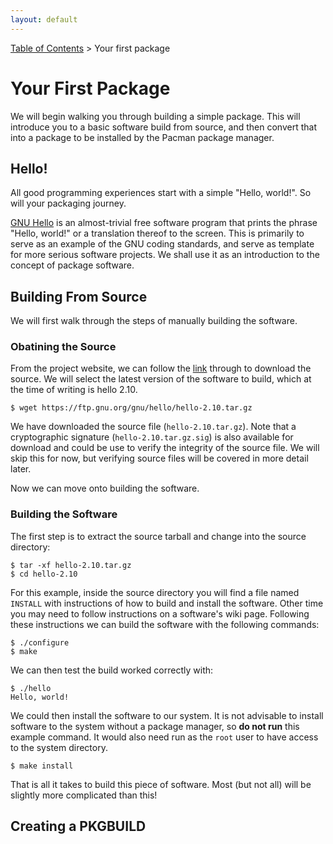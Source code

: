 ```yaml
---
layout: default
---
```


[Table of Contents](toc.md) > Your first package

# Your First Package

We will begin walking you through building a simple package.  This will introduce you to a basic software build from source, and then convert that into a package to be installed by the Pacman package manager.

## Hello!

All good programming experiences start with a simple "Hello, world!".  So will your packaging journey.

[GNU Hello](https://www.gnu.org/software/hello/) is an almost-trivial free software program that prints the phrase "Hello, world!" or a translation thereof to the screen. This is primarily to serve as an example of the GNU coding standards, and serve as template for more serious software projects. We shall use it as an introduction to the concept of package software.

## Building From Source

We will first walk through the steps of manually building the software.

### Obatining the Source

From the project website, we can follow the [link](https://ftp.gnu.org/gnu/hello/) through to download the source. We will select the latest version of the software to build, which at the time of writing is hello 2.10.

````shell
$ wget https://ftp.gnu.org/gnu/hello/hello-2.10.tar.gz
````

We have downloaded the source file (`hello-2.10.tar.gz`). Note that a cryptographic signature (`hello-2.10.tar.gz.sig`) is also available for download and could be use to verify the integrity of the source file. We will skip this for now, but verifying source files will be covered in more detail later.

Now we can move onto building the software.

### Building the Software

The first step is to extract the source tarball and change into the source directory:

````shell
$ tar -xf hello-2.10.tar.gz
$ cd hello-2.10
````

For this example, inside the source directory you will find a file named `INSTALL` with instructions of how to build and install the software. Other time you may need to follow instructions on a software's wiki page. Following these instructions we can build the software with the following commands:

````shell
$ ./configure
$ make
````

We can then test the build worked correctly with:

````shell
$ ./hello
Hello, world!
````
We could then install the software to our system.  It is not advisable to install software to the system without a package manager, so **do not run** this example command.  It would also need run as the `root` user to have access to the system directory.

````shell
$ make install
````

That is all it takes to build this piece of software. Most (but not all) will be slightly more complicated than this!

## Creating a PKGBUILD

